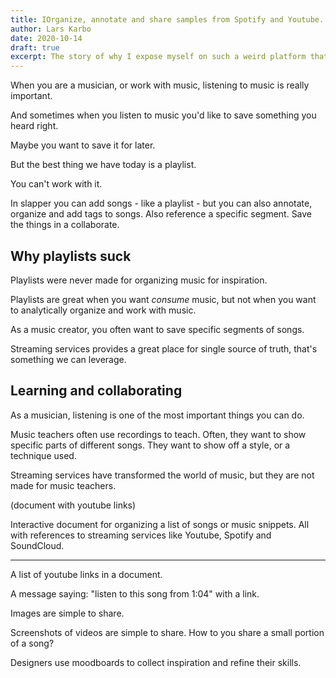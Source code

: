 ```yaml
---
title: IOrganize, annotate and share samples from Spotify and Youtube.
author: Lars Karbo
date: 2020-10-14
draft: true
excerpt: The story of why I expose myself on such a weird platform that nobody really understands.
---
```



When you are a musician, or work with music, listening to music is really important.

And sometimes when you listen to music you'd like to save something you heard right.

Maybe you want to save it for later.

But the best thing we have today is a playlist.

You can't work with it.

In slapper you can add songs - like a playlist - but you can also annotate, organize and add tags to songs. Also reference a specific segment. Save the things in a collaborate.


## Why playlists suck

Playlists were never made for organizing music for inspiration.

Playlists are great when you want *consume* music, but not when you want to analytically organize and work with music.

As a music creator, you often want to save specific segments of songs.

Streaming services provides a great place for single source of truth, that's something we can leverage.

## Learning and collaborating

As a musician, listening is one of the most important things you can do.

Music teachers often use recordings to teach. Often, they want to show specific parts of different songs. They want to show off a style, or a technique used.

Streaming services have transformed the world of music, but they are not made for music teachers.

(document with youtube links)

Interactive document for organizing a list of songs or music snippets. All with references to streaming services like Youtube, Spotify and SoundCloud.

----

A list of youtube links in a document.

A message saying: "listen to this song from 1:04" with a link.

Images are simple to share.

Screenshots of videos are simple to share. How to you share a small portion of a song?

Designers use moodboards to collect inspiration and refine their skills.

